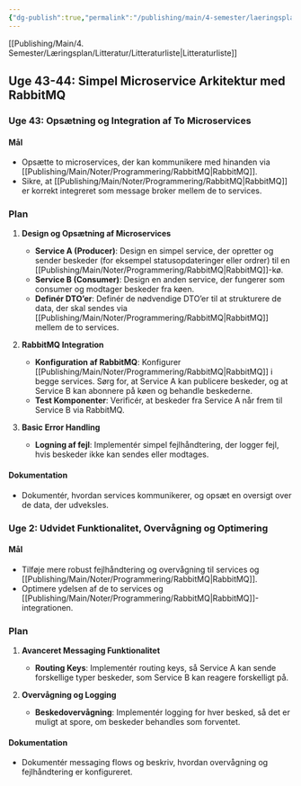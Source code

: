 ```yaml
---
{"dg-publish":true,"permalink":"/publishing/main/4-semester/laeringsplan/43-44/","created":"2024-10-30T08:48:16.353+01:00"}
---
```


[[Publishing/Main/4. Semester/Læringsplan/Litteratur/Litteraturliste\|Litteraturliste]]
## Uge 43-44: Simpel Microservice Arkitektur med RabbitMQ

### Uge 43: Opsætning og Integration af To Microservices

#### Mål

- Opsætte to microservices, der kan kommunikere med hinanden via [[Publishing/Main/Noter/Programmering/RabbitMQ\|RabbitMQ]].
- Sikre, at [[Publishing/Main/Noter/Programmering/RabbitMQ\|RabbitMQ]] er korrekt integreret som message broker mellem de to services.

### Plan

1. **Design og Opsætning af Microservices**
    
    - **Service A (Producer)**: Design en simpel service, der opretter og sender beskeder (for eksempel statusopdateringer eller ordrer) til en [[Publishing/Main/Noter/Programmering/RabbitMQ\|RabbitMQ]]-kø.
    - **Service B (Consumer)**: Design en anden service, der fungerer som consumer og modtager beskeder fra køen.
    - **Definér DTO’er**: Definér de nødvendige DTO’er til at strukturere de data, der skal sendes via [[Publishing/Main/Noter/Programmering/RabbitMQ\|RabbitMQ]] mellem de to services.
2. **RabbitMQ Integration**
    
    - **Konfiguration af RabbitMQ**: Konfigurer [[Publishing/Main/Noter/Programmering/RabbitMQ\|RabbitMQ]] i begge services. Sørg for, at Service A kan publicere beskeder, og at Service B kan abonnere på køen og behandle beskederne.
    - **Test Komponenter**: Verificér, at beskeder fra Service A når frem til Service B via RabbitMQ.
3. **Basic Error Handling**
    
    - **Logning af fejl**: Implementér simpel fejlhåndtering, der logger fejl, hvis beskeder ikke kan sendes eller modtages.

#### Dokumentation

- Dokumentér, hvordan services kommunikerer, og opsæt en oversigt over de data, der udveksles.

### Uge 2: Udvidet Funktionalitet, Overvågning og Optimering

#### Mål

- Tilføje mere robust fejlhåndtering og overvågning til services og [[Publishing/Main/Noter/Programmering/RabbitMQ\|RabbitMQ]].
- Optimere ydelsen af de to services og [[Publishing/Main/Noter/Programmering/RabbitMQ\|RabbitMQ]]-integrationen.

### Plan

1. **Avanceret Messaging Funktionalitet**
    
    - **Routing Keys**: Implementér routing keys, så Service A kan sende forskellige typer beskeder, som Service B kan reagere forskelligt på.
2. **Overvågning og Logging**
    
    - **Beskedovervågning**: Implementér logging for hver besked, så det er muligt at spore, om beskeder behandles som forventet.

#### Dokumentation

- Dokumentér messaging flows og beskriv, hvordan overvågning og fejlhåndtering er konfigureret.